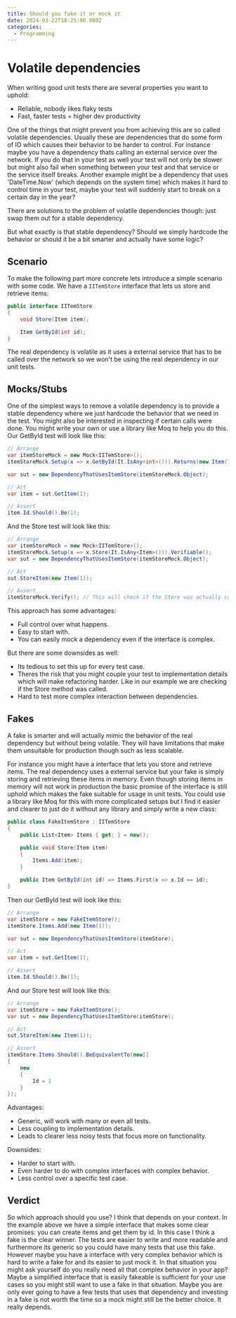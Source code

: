 ```yaml
---
title: Should you fake it or mock it
date: 2024-03-22T18:25:00.000Z
categories:
  - Programming
---
```


# Volatile dependencies
When writing good unit tests there are several properties you want to uphold:
- Reliable, nobody likes flaky tests
- Fast, faster tests = higher dev productivity

One of the things that might prevent you from achieving this are so called volatile dependencies. Usually these are dependencies that do some form of IO which causes their behavior to be harder to control. For instance maybe you have a dependency thats calling an external service over the network. If you do that in your test as well your test will not only be slower but might also fail when something between your test and that service or the service itself breaks. Another example might be a dependency that uses 'DateTime.Now' (which depends on the system time) which makes it hard to control time in your test, maybe your test will suddenly start to break on a certain day in the year?

There are solutions to the problem of volatile dependencies though: just swap them out for a stable dependency.

But what exactly is that stable dependency? Should we simply hardcode the behavior or should it be a bit smarter and actually have some logic?

## Scenario
To make the following part more concrete lets introduce a simple scenario with some code. We have a `IITemStore` interface that lets us store and retrieve items:

```cs
public interface IITemStore
{
    void Store(Item item);

    Item GetById(int id);
}
```

The real dependency is volatile as it uses a external service that has to be called over the network so we won't be using the real dependency in our unit tests.

## Mocks/Stubs
One of the simplest ways to remove a volatile dependency is to provide a stable dependency where we just hardcode the behavior that we need in the test. You might also be interested in inspecting if certain calls were done. You might write your own or use a library like Moq to help you do this. Our GetById test will look like this:

```cs
// Arrange
var itemStoreMock = new Mock<IITemStore>();
itemStoreMock.Setup(x => x.GetById(It.IsAny<int>())).Returns(new Item(1));

var sut = new DependencyThatUsesItemStore(itemStoreMock.Object);

// Act
var item = sut.GetItem(1);

// Assert
item.Id.Should().Be(1);
```

And the Store test will look like this:
```cs
// Arrange
var itemStoreMock = new Mock<IITemStore>();
itemStoreMock.Setup(x => x.Store(It.IsAny<Item>())).Verifiable();
var sut = new DependencyThatUsesItemStore(itemStoreMock.Object);

// Act
sut.StoreItem(new Item(1));

// Assert
itemStoreMock.Verify(); // This will check if the Store was actually called due to the setup being Verifiable.
```

This approach has some advantages:
- Full control over what happens.
- Easy to start with.
- You can easily mock a dependency even if the interface is complex.

But there are some downsides as well:
- Its tedious to set this up for every test case.
- Theres the risk that you might couple your test to implementation details which will make refactoring harder. Like in our example we are checking if the Store method was called.
- Hard to test more complex interaction between dependencies.

## Fakes
A fake is smarter and will actually mimic the behavior of the real dependency but without being volatile. They will have limitations that make them unsuitable for production though such as less scalable.

For instance you might have a interface that lets you store and retrieve items. The real dependency uses a external service but your fake is simply storing and retrieving these items in memory. Even though storing items in memory will not work in production the basic promise of the interface is still uphold which makes the fake suitable for usage in unit tests. You could use a library like Moq for this with more complicated setups but I find it easier and clearer to just do it without any library and simply write a new class:

```cs
public class FakeItemStore : IITemStore
{
    public List<Item> Items { get; } = new();

    public void Store(Item item)
    {
        Items.Add(item);
    }

    public Item GetById(int id) => Items.First(x => x.Id == id);
}
```

Then our GetById test will look like this:
```cs
// Arrange
var itemStore = new FakeItemStore();
itemStore.Items.Add(new Item(1));

var sut = new DependencyThatUsesItemStore(itemStore);

// Act
var item = sut.GetItem(1);

// Assert
item.Id.Should().Be(1);
```

And our Store test will look like this:
```cs
// Arrange
var itemStore = new FakeItemStore();
var sut = new DependencyThatUsesItemStore(itemStore);

// Act
sut.StoreItem(new Item(1));

// Assert
itemStore.Items.Should().BeEquivalentTo(new[]
{
    new
    {
        Id = 1
    }
});
```

Advantages:
- Generic, will work with many or even all tests.
- Less coupling to implementation details.
- Leads to clearer less noisy tests that focus more on functionality.

Downsides:
- Harder to start with.
- Even harder to do with complex interfaces with complex behavior.
- Less control over a specific test case.

## Verdict
So which approach should you use? I think that depends on your context. In the example above we have a simple interface that makes some clear promises: you can create items and get them by id. In this case I think a fake is the clear winner. The tests are easier to write and more readable and furthermore its generic so you could have many tests that use this fake.
However maybe you have a interface with very complex behavior which is hard to write a fake for and its easier to just mock it. In that situation you might ask yourself do you really need all that complex behavior in your app? Maybe a simplified interface that is easily fakeable is sufficient for your use cases so you might still want to use a fake in that situation. Maybe you are only ever going to have a few tests that uses that dependency and investing in a fake is not worth the time so a mock might still be the better choice. It really depends.
